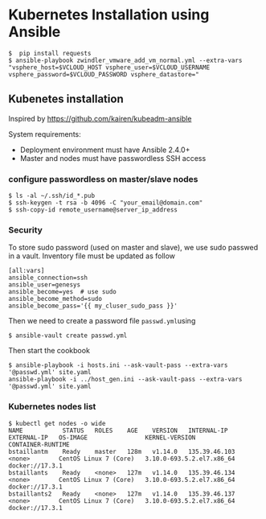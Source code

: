 # Kubernetes Installation using Ansible

```
$  pip install requests
$ ansible-playbook zwindler_vmware_add_vm_normal.yml --extra-vars "vsphere_host=$VCLOUD_HOST vsphere_user=$VCLOUD_USERNAME vsphere_password=$VCLOUD_PASSWORD vsphere_datastore="
````

## Kubenetes installation

Inspired by https://github.com/kairen/kubeadm-ansible

System requirements:

* Deployment environment must have Ansible 2.4.0+
* Master and nodes must have passwordless SSH access

### configure passwordless on master/slave nodes

```
$ ls -al ~/.ssh/id_*.pub
$ ssh-keygen -t rsa -b 4096 -C "your_email@domain.com"
$ ssh-copy-id remote_username@server_ip_address
```

### Security

To store sudo password (used on master and slave), we use sudo passwed in a vault. Inventory file must be updated as follow

```
[all:vars]
ansible_connection=ssh
ansible_user=genesys
ansible_become=yes  # use sudo 
ansible_become_method=sudo 
ansible_become_pass='{{ my_cluser_sudo_pass }}'
```
Then we need to create a password file `passwd.yml`using

```
$ ansible-vault create passwd.yml
```

Then start the cookbook

```
$ ansible-playbook -i hosts.ini --ask-vault-pass --extra-vars '@passwd.yml' site.yaml 
ansible-playbook -i ../host_gen.ini --ask-vault-pass --extra-vars '@passwd.yml' site.yaml 
```

### Kubernetes nodes list

```
$ kubectl get nodes -o wide
NAME           STATUS   ROLES    AGE    VERSION   INTERNAL-IP     EXTERNAL-IP   OS-IMAGE                KERNEL-VERSION              CONTAINER-RUNTIME
bstaillantm    Ready    master   128m   v1.14.0   135.39.46.103   <none>        CentOS Linux 7 (Core)   3.10.0-693.5.2.el7.x86_64   docker://17.3.1
bstaillants    Ready    <none>   127m   v1.14.0   135.39.46.134   <none>        CentOS Linux 7 (Core)   3.10.0-693.5.2.el7.x86_64   docker://17.3.1
bstaillants2   Ready    <none>   127m   v1.14.0   135.39.46.137   <none>        CentOS Linux 7 (Core)   3.10.0-693.5.2.el7.x86_64   docker://17.3.1
```

